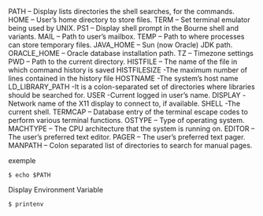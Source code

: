 PATH – Display lists directories the shell searches, for the commands.
HOME – User’s home directory to store files.
TERM – Set terminal emulator being used by UNIX.
PS1 – Display shell prompt in the Bourne shell and variants.
MAIL – Path to user’s mailbox.
TEMP – Path to where processes can store temporary files.
JAVA_HOME – Sun (now Oracle) JDK path.
ORACLE_HOME – Oracle database installation path.
TZ – Timezone settings
PWD – Path to the current directory.
HISTFILE – The name of the file in which command history is saved
HISTFILESIZE -The maximum number of lines contained in the history file
HOSTNAME -The system’s host name
LD_LIBRARY_PATH -It is a colon-separated set of directories where libraries should be searched for.
USER -Current logged in user’s name.
DISPLAY -Network name of the X11 display to connect to, if available.
SHELL -The current shell.
TERMCAP – Database entry of the terminal escape codes to perform various terminal functions.
OSTYPE – Type of operating system.
MACHTYPE – The CPU architecture that the system is running on.
EDITOR – The user’s preferred text editor.
PAGER – The user’s preferred text pager.
MANPATH – Colon separated list of directories to search for manual pages.


exemple
```
$ echo $PATH
```
Display Environment Variable
```
$ printenv
```

